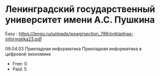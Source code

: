 # Ленинградский государственный университет имени А.С. Пушкина

Easy :
https://lengu.ru/uploads/wswg/section_786/prikladnaa-informatika23.pdf

09.04.03	Прикладная информатика	Прикладная информатика в цифровой экономике

- Free: 0
- Paid: 5